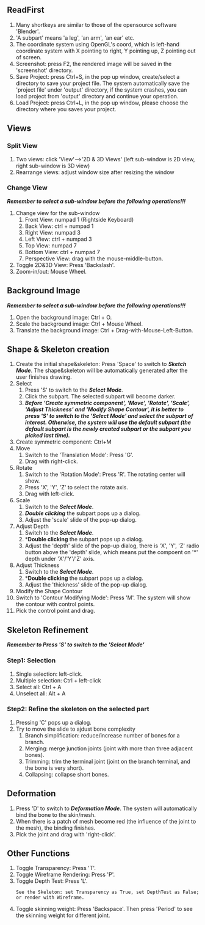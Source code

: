 ## ReadFirst
1. Many shortkeys are similar to those of the opensource software 'Blender'.
2. 'A subpart' means 'a leg', 'an arm', 'an ear' etc.
3. The coordinate system using OpenGL's coord, which is left-hand coordinate system with X pointing to right, Y pointing up, Z pointing out of screen.
4. Screenshot: press F2, the rendered image will be saved in the 'screenshot' directory.
5. Save Project: press Ctrl+S, in the pop up window, create/select a directory to save your project file. The system automatically save the 'project file' under 'output' directory, if the system crashes, you can load project from 'output' directory and continue your operation.
6. Load Project: press Ctrl+L, in the pop up window, please choose the directory where you saves your project.

## Views

### Split View
1. Two views: click 'View'-->'2D & 3D Views' (left sub-window is 2D view, right sub-window is 3D view)
2. Rearrange views: adjust window size after resizing the window

### Change View
***Remember to select a sub-window before the following operations!!!***
1. Change view for the sub-window
   1. Front View: numpad 1 (Rightside Keyboard)
   2. Back View: ctrl + numpad 1
   3. Right View: numpad 3
   4. Left View: ctrl + numpad 3
   5. Top View: numpad 7
   6. Bottom View: ctrl + numpad 7
   7. Perspective View: drag with the mouse-middle-button.
2. Toggle 2D&3D View: Press 'Backslash'.
3. Zoom-in/out: Mouse Wheel.

## Background Image
***Remember to select a sub-window before the following operations!!!***
1. Open the background image:  Ctrl + O.
2. Scale the background image: Ctrl + Mouse Wheel.
3. Translate the background image: Ctrl + Drag-with-Mouse-Left-Button.

## Shape & Skeleton creation

1. Create the initial shape&skeleton: Press 'Space' to switch to ***Sketch Mode***. The shape&skeleton will be automatically generated after the user finishes drawing.
2. Select
   1. Press 'S' to switch to the ***Select Mode***.
   2. Click the subpart. The selected subpart will become darker. 
   3. ***Before 'Create symmetric component', 'Move', 'Rotate', 'Scale', 'Adjust Thickness' and 'Modify Shape Contour', it is better to press 'S' to switch to the 'Select Mode' and select the subpart of interest. Otherwise, the system will use the default subpart (the default subpart is the newly created subpart or the subpart you picked last time).***
3. Create symmetric component: Ctrl+M
4. Move 
   1. Switch to the 'Translation Mode': Press 'G'.
   2. Drag with right-click.
5. Rotate
   1. Switch to the 'Rotation Mode': Press 'R'. The rotating center will show.
   2. Press 'X', 'Y', 'Z' to select the rotate axis.
   3. Drag with left-click.
6. Scale
   1. Switch to the ***Select Mode***.
   2. ***Double clicking*** the subpart pops up a dialog.
   3. Adjust the 'scale' slide of the pop-up dialog.
7. Adjust Depth
   1. Switch to the ***Select Mode***.
   2. ***Double clicking** the subpart pops up a dialog.
   3. Adjust the 'depth' slide of the pop-up dialog, there is 'X', 'Y', 'Z' radio button above the 'depth' slide, which means put the compoent on '*' depth under 'X'/'Y'/'Z' axis.
8. Adjust Thickness
   1. Switch to the ***Select Mode***.
   2. ***Double clicking** the subpart pops up a dialog.
   3. Adjust the 'thickness' slide of the pop-up dialog.
9.  Modify the Shape Contour
   4. Switch to 'Contour Modifying Mode': Press 'M'. The system will show the contour with control points.
   5. Pick the control point and drag.

## Skeleton Refinement
***Remember to Press 'S' to switch to the 'Select Mode'***
### Step1: Selection
1. Single selection: left-click.
2. Multiple selection: Ctrl + left-click
3. Select all: Ctrl + A
4. Unselect all: Alt + A
### Step2: Refine the skeleton on the selected part
1. Pressing 'C' pops up a dialog.
2. Try to move the slide to ajdust bone complexity
   1. Branch simplification: reduce/increase number of bones for a branch.
   2. Merging: merge junction joints (joint with more than three adjacent bones).
   3. Trimming: trim the terminal joint (joint on the branch terminal, and the bone is very short).
   4. Collapsing: collapse short bones.

## Deformation
1. Press 'D' to switch to ***Deformation Mode***. The system will automatically bind the bone to the skin/mesh. 
2. When there is a patch of mesh become red (the influence of the joint to the mesh), the binding finishes.
3. Pick the joint and drag with 'right-click'.

## Other Functions
1. Toggle Transparency: Press 'T'.
2. Toggle Wireframe Rendering: Press 'P'.
3. Toggle Depth Test: Press 'L'.
   ```
   See the Skeleton: set Transparency as True, set DepthTest as False; or render with Wireframe.
   ```
4. Toggle skinning weight: Press 'Backspace'. Then press 'Period' to see the skinning weight for different joint.